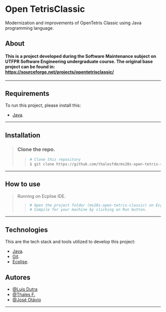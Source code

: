 # Open TetrisClassic

Modernization and improvements of OpenTetris Classic using Java programming language.

## About

#### This is a project developed during the Software Maintenance subject on UTFPR Software Engineering undergraduate course. The original base project can be found in: https://sourceforge.net/projects/opentetrisclassic/

---

## Requirements

To run this project, please install this:

- [Java](https://www.java.com).

---

## Installation

> ### Clone the repo.
>
> > ```bash
> > # Clone this repository
> > $ git clone https://github.com/thalesfdm/ms28s-open-tetris-classic
> > ```
>

---


## How to use

> 
>   Running on Ecplise IDE.
>
>
> > ```bash
> > # Open the project folder (ms28s-open-tetris-classic) on Ecplise IDE.
> > # Compile for your machine by clicking on Run button.
> > ```

---

## Technologies


This are the tech stack and tools utilized to develop this project:

- [Java](https://www.java.com).
- [Git](https://git-scm.com/).
- [Ecplise](https://www.eclipse.org/downloads/).

## Autores

- [@Luis Dutra](https://www.github.com/LuisDutra)
- [@Thales F.](https://www.github.com/thalesfdm)
- [@José Otávio](https://www.github.com/bremmm)

---

